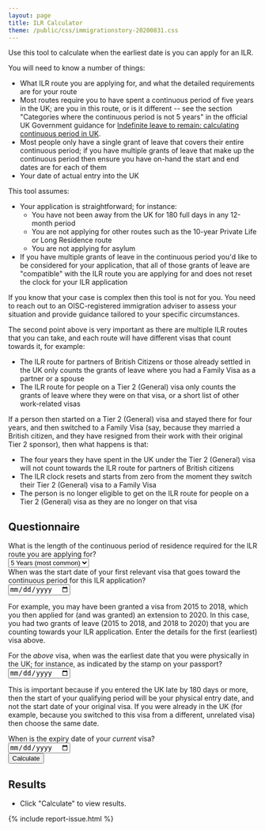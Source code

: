 ```yaml
---
layout: page
title: ILR Calculator
theme: /public/css/immigrationstory-20200831.css
---
```


Use this tool to calculate when the earliest date is you can apply for an ILR.

You will need to know a number of things:

* What ILR route you are applying for, and what the detailed requirements are for your route
* Most routes require you to have spent a continuous period of five years in the UK; are you in this route, or is it different -- see the section "Categories where the continuous
period is not 5 years" in the official UK Government guidance for [Indefinite leave to remain: calculating continuous period in UK](https://www.gov.uk/government/publications/indefinite-leave-to-remain-calculating-continuous-period-in-uk).
* Most people only have a single grant of leave that covers their entire continuous period; if you have multiple grants of leave that make up the continuous period then ensure you have on-hand the start and end dates are for each of them
* Your date of actual entry into the UK

This tool assumes:

* Your application is straightforward; for instance:
  * You have not been away from the UK for 180 full days in any 12-month period
  * You are not applying for other routes such as the 10-year Private Life or Long Residence route
  * You are not applying for asylum
* If you have multiple grants of leave in the continuous period you'd like to be considered for your application, that all of those grants of leave are "compatible" with the ILR route you are applying for and does not reset the clock for your ILR application

If you know that your case is complex then this tool is not for you. You need to reach out to an OISC-registered immigration adviser to assess your situation and provide guidance tailored to your specific circumstances.

The second point above is very important as there are multiple ILR routes that you can take, and each route will have different visas that count towards it, for example:

* The ILR route for partners of British Citizens or those already settled in the UK only counts the grants of leave where you had a Family Visa as a partner or a spouse
* The ILR route for people on a Tier 2 (General) visa only counts the grants of leave where they were on that visa, or a short list of other work-related visas

If a person then started on a Tier 2 (General) visa and stayed there for four years, and then switched to a Family Visa (say, because they married a British citizen, and they have resigned from their work with their original Tier 2 sponsor), then what happens is that:

* The four years they have spent in the UK under the Tier 2 (General) visa will not count towards the ILR route for partners of British citizens
* The ILR clock resets and starts from zero from the moment they switch their Tier 2 (General) visa to a Family Visa
* The person is no longer eligible to get on the ILR route for people on a Tier 2 (General) visa as they are no longer on that visa

## Questionnaire

<form id="ilr-calculator">
  <div class="field">
    <label class="label">What is the length of the continuous period of residence required for the ILR route you are applying for?</label>
    <div class="control">
      <div class="select" required>
        <select name="continuous-period-duration">
          <option value="5">5 Years (most common)</option>
          <option value="3">3 Years</option>
          <option value="2">2 Years</option>
        </select>
      </div>
    </div>
  </div>
  <div class="field">
    <label class="label">When was the start date of your first relevant visa that goes toward the continuous period for this ILR application?</label>
    <div class="control">
      <input class="input" type="date" name="first-visa-start-date" required>
    </div>
    <p class="help">For example, you may have been granted a visa from 2015 to 2018, which you then applied for (and was granted) an extension to 2020. In this case, you had two grants of leave (2015 to 2018, and 2018 to 2020) that you are counting towards your ILR application. Enter the details for the first (earliest) visa above.</p>
  </div>
  <div class="field">
    <label class="label">For the <em>above</em> visa, when was the earliest date that you were physically in the UK; for instance, as indicated by the stamp on your passport?</label>
    <div class="control">
      <input class="input" type="date" name="physical-entry-date" required>
    </div>
    <p class="help">This is important because if you entered the UK late by 180 days or more, then the start of your qualifying period will be your physical entry date, and not the start date of your original visa. If you were already in the UK (for example, because you switched to this visa from a different, unrelated visa) then choose the same date.</p>
  </div>
  <div class="field">
    <label class="label">When is the expiry date of your <em>current</em> visa?</label>
    <div class="control">
      <input class="input" type="date" name="current-visa-end-date" required>
    </div>
  </div>
  <button class="button is-primary">Calculate</button>
</form>

## Results

<ul id="ilr-calculator-observations"><li>Click "Calculate" to view results.</li></ul>

<script>

  document.getElementById("ilr-calculator").addEventListener("submit", function(event) {

    const ONE_DAY = 24 * 60 * 60 * 1000;

    event.preventDefault();

    // Inputs

    var firstVisaStartDate = new Date(event.target.elements["first-visa-start-date"].value);
    var physicalEntryDate = new Date(event.target.elements["physical-entry-date"].value);
    var currentVisaEndDate = new Date(event.target.elements["current-visa-end-date"].value);
    var delayedEntry = (physicalEntryDate - firstVisaStartDate) / ONE_DAY;
    var continuousPeriodDuration = parseInt(event.target.elements["continuous-period-duration"].value, 10);

    // Outputs

    var observations = document.getElementById("ilr-calculator-observations");

    // Main logic

    observations.innerHTML = "";
    var observation;

    var qualifyingPeriodStartDate;

    if (delayedEntry > 180) {
      qualifyingPeriodStartDate = physicalEntryDate;
      observation = document.createElement("li");
      observation.appendChild(document.createTextNode("Your physical entry date into the UK is " + delayedEntry + " days (which is more than 180 days) after your leave was granted; thus the start date of your qualifying period for this ILR application is " + qualifyingPeriodStartDate.toLocaleDateString() + "."));
      observations.appendChild(observation);
    } else if (delayedEntry < 0) {
      qualifyingPeriodStartDate = firstVisaStartDate;
      observation = document.createElement("li");
      observation.appendChild(document.createTextNode("Your physical entry date into the UK is earlier than the start date of your relevant grant of leave for this ILR application. We assume this is because you were already in the UK before, but on a different and unrelated visa."));
      observations.appendChild(observation);
    } else if (delayedEntry == 0) {
      qualifyingPeriodStartDate = firstVisaStartDate;
      observation = document.createElement("li");
      observation.appendChild(document.createTextNode("Your qualifying period start date is " + qualifyingPeriodStartDate.toLocaleDateString() + "."));
      observations.appendChild(observation);
      observation = document.createElement("li");
    } else {
      qualifyingPeriodStartDate = firstVisaStartDate;
      var nextYear = new Date(qualifyingPeriodStartDate.getFullYear() + 1, qualifyingPeriodStartDate.getMonth(), qualifyingPeriodStartDate.getDate() - 1);
      var remainingAllowance = 180 - delayedEntry;
      observation = document.createElement("li");
      observation.appendChild(document.createTextNode("You have entered the UK " + delayedEntry + " " + (delayedEntry == 1 ? "day" : "days") + " after the start date of your visa. As this is still within the 180-day allowance, it will be counted as an allowable absence and your qualifying period start date is " + qualifyingPeriodStartDate.toLocaleDateString() + "."));
      observations.appendChild(observation);
      observation = document.createElement("li");
      if (remainingAllowance == 0) {
        observation.appendChild(document.createTextNode("You must ensure that you have not been outside the UK at all from " + qualifyingPeriodStartDate.toLocaleDateString() + " to " + nextYear.toLocaleDateString() + " as it will bring you above the 180-day limit of allowed absences in any 12-month period."));
        observations.appendChild(observation);
      } else {
        observation.appendChild(document.createTextNode("You must ensure that you have not been outside the UK for more than " + remainingAllowance + " " + (remainingAllowance == 1 ? "day" : "days") + " from " + qualifyingPeriodStartDate.toLocaleDateString() + " to " + nextYear.toLocaleDateString() + " as it will bring you above the 180-day limit of allowed absences in any 12-month period."));
        observations.appendChild(observation);
      }
    }

    var qualifyingPeriodEndDate = new Date(qualifyingPeriodStartDate.getFullYear() + continuousPeriodDuration, qualifyingPeriodStartDate.getMonth(), qualifyingPeriodStartDate.getDate() - 1);
    observation = document.createElement("li");
    observation.appendChild(document.createTextNode("The end date of your qualifying period for this ILR application is " + qualifyingPeriodEndDate.toLocaleDateString() + "."));
    observations.appendChild(observation);

    var earliestIlrApplicationDate = new Date(qualifyingPeriodEndDate.getFullYear(), qualifyingPeriodEndDate.getMonth(), qualifyingPeriodEndDate.getDate() - 28);
    observation = document.createElement("li");
    observation.appendChild(document.createTextNode("Your earliest ILR application date is on " + earliestIlrApplicationDate.toLocaleDateString() + ". Do not submit an application before this date as otherwise your application will be rejected and no refund will be given."));
    observations.appendChild(observation);

    if (earliestIlrApplicationDate > currentVisaEndDate) {
      observation = document.createElement("li");
      observation.appendChild(document.createTextNode("Your current visa expires before your earliest ILR application date. You will need to extend your visa before you can eventually apply for an ILR."));
      observations.appendChild(observation);
    }


  });

</script>

{% include report-issue.html %}
